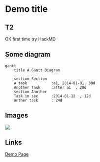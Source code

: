 # Demo title

## T2
OK first time try HackMD

## Some diagram

```mermaid
gantt
    title A Gantt Diagram

    section Section
    A task           :a1, 2014-01-01, 30d
    Another task     :after a1  , 20d
    section Another
    Task in sec      :2014-01-12  , 12d
    anther task      : 24d
```

## Images


![](https://i.imgur.com/zDhsW0e.png)

## Links
[Demo Page](demo.html)